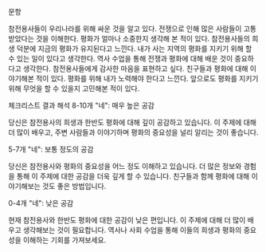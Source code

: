 문항

참전용사들이 우리나라를 위해 싸운 것을 알고 있다.
전쟁으로 인해 많은 사람들이 고통받았다는 것을 이해한다.
평화가 얼마나 소중한지 생각해 본 적이 있다.
참전용사들의 희생 덕분에 지금의 평화가 유지된다고 느낀다.
내가 사는 지역의 평화를 지키기 위해 할 수 있는 일이 있다고 생각한다.
역사 수업을 통해 전쟁과 평화에 대해 배운 것이 중요하다고 생각한다.
참전용사들에게 감사한 마음을 표현하고 싶다.
친구들과 평화에 대해 이야기해본 적이 있다.
평화를 위해 내가 노력해야 한다고 느낀다.
앞으로도 평화를 지키기 위해 무엇을 할 수 있을지 고민해본 적이 있다.


체크리스트 결과 해석
8-10개 "네": 매우 높은 공감

당신은 참전용사의 희생과 한반도 평화에 대해 깊이 공감하고 있습니다. 이 주제에 대해 더 많이 배우고, 주변 사람들과 이야기하며 평화의 중요성을 널리 알리는 것이 좋습니다.

5-7개 "네": 보통 정도의 공감

당신은 참전용사와 평화의 중요성을 어느 정도 이해하고 있습니다. 더 많은 정보와 경험을 통해 이 주제에 대한 공감을 더욱 깊게 할 수 있습니다. 친구들과 함께 평화에 대해 이야기해보는 것도 좋은 방법입니다.

0-4개 "네": 낮은 공감

현재 참전용사와 한반도 평화에 대한 공감이 낮은 편입니다. 이 주제에 대해 더 많이 배우고 생각해보는 것이 필요합니다. 역사나 사회 수업을 통해 이들의 희생과 평화의 중요성을 이해하는 기회를 가져보세요.
